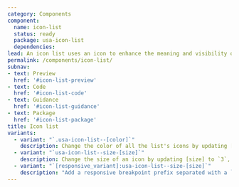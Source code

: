 ```yaml
---
category: Components
component:
  name: icon-list
  status: ready
  package: usa-icon-list
  dependencies:
lead: An icon list uses an icon to enhance the meaning and visibility of list items.
permalink: /components/icon-list/
subnav:
- text: Preview
  href: '#icon-list-preview'
- text: Code
  href: '#icon-list-code'
- text: Guidance
  href: '#icon-list-guidance'
- text: Package
  href: '#icon-list-package'
title: Icon list
variants:
  - variant: "`.usa-icon-list--[color]`"
    description: Change the color of all the list's icons by updating [color] to any one of the theme colors listed on the [color utilities]({{ site.baseurl }}/utilities/color) page.
  - variant: "`usa-icon-list--size-[size]`"
    description: Change the size of an icon by updating [size] to `3`, `4`, `5`, `6`, `7`, `8`, or `9` as detailed on the [icons]({{ site.baseurl }}/components/icon) component page.
  - variant: "`[responsive_variant]:usa-icon-list--size-[size]`"
    description: "Add a responsive breakpoint prefix separated with a `:` to target a utility at a responsive breakpoint and higher, following a mobile-first methodology."
---
```

